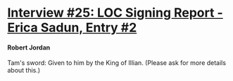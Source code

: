 # [Interview #25: LOC Signing Report - Erica Sadun, Entry #2](https://www.theoryland.com/intvmain.php?i=25#2)

#### Robert Jordan

Tam's sword: Given to him by the King of Illian. (Please ask for more details about this.)


